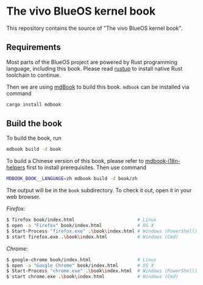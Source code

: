 # The vivo BlueOS kernel book

This repository contains the source of "The vivo BlueOS kernel book".

## Requirements
Most parts of the BlueOS project are powered by Rust programming language, including this book.
Please read [rustup](https://rustup.rs/) to install native Rust toolchain to continue.

Then we are using [mdBook](https://github.com/rust-lang/mdBook) to build this book. `mdbook` can be installed via command
```bash
cargo install mdbook
```

## Build the book
To build the book, run
```bash
mdbook build -d book
```
To build a Chinese version of this book, please refer to [mdbook-i18n-helpers](https://github.com/google/mdbook-i18n-helpers)
first to install prerequisites. Then use command
```bash
MDBOOK_BOOK__LANGUAGE=zh mdbook build -d book/zh
```

The output will be in the `book` subdirectory. To check it out, open it in
your web browser.

_Firefox:_

```bash
$ firefox book/index.html                       # Linux
$ open -a "Firefox" book/index.html             # OS X
$ Start-Process "firefox.exe" .\book\index.html # Windows (PowerShell)
$ start firefox.exe .\book\index.html           # Windows (Cmd)
```

_Chrome:_

```bash
$ google-chrome book/index.html                 # Linux
$ open -a "Google Chrome" book/index.html       # OS X
$ Start-Process "chrome.exe" .\book\index.html  # Windows (PowerShell)
$ start chrome.exe .\book\index.html            # Windows (Cmd)
```
